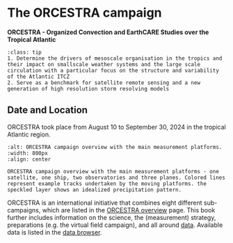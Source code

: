 # The ORCESTRA campaign

**ORCESTRA - Organized Convection and EarthCARE Studies over the Tropical Atlantic**


```{admonition} Overall objectives of the ORCESTRA campaign
:class: tip
1. Determine the drivers of mesoscale organisation in the tropics and their impact on smallscale weather systems and the large scale circulation with a particular focus on the structure and variability of the Atlantic ITCZ
2. Serve as a benchmark for satellite remote sensing and a new generation of high resolution storm resolving models
```

## Date and Location

ORCESTRA took place from August 10 to September 30, 2024 in the tropical Atlantic region.

```{figure} /figures/campaign_sketch.png
:alt: ORCESTRA campaign overview with the main measurement platforms.
:width: 800px
:align: center

ORCESTRA campaign overview with the main measurement platforms - one satellite, one ship, two observatories and three planes. Colored lines represent example tracks undertaken by the moving platforms. the speckled layer shows an idealized precipitation pattern.
```

ORCESTRA is an international initiative that combines eight different sub-campaigns, which are listed in the [ORCESTRA overview](orcestra.md) page. This book further includes information on the science, the (measurement) strategy, preparations (e.g. the virtual field campaign), and all around [data](data.md). Available data is listed in the [data browser](https://browser.orcestra-campaign.org/).

<!---
ORCESTRA is an international initiative that combines eight different sub-campaigns:
* [BOW-TIE - Beobachtung von Ozean und Wolken – Das Trans ITCZ Experiment](bowtie.md)
* [CELLO - Cloud and EarthCARE caL/vaL Observations](cello.md)
* [CLARINET - Cloud and Aerosol Remote sensing for EarthCARE](clarinet.md)
* [MAESTRO - Mesoscale organisation of tropical convection](maestro.md)
* [PERCUSION - Persistent EarthCARE underflight studies of the ITCZ and organized convection](percusion.md)
* [PICCOLO - Process Investigation of Clouds and Convective Organization over the atLantic Ocean](piccolo.md)
* [SCORE - Sub-Cloud Observations of Rain Evaporation](score.md)
* [STRINQS - Soundings and turbulent eddy measurements in the ITCZ with a network of quadcopters](strinqs.md)
!--->
